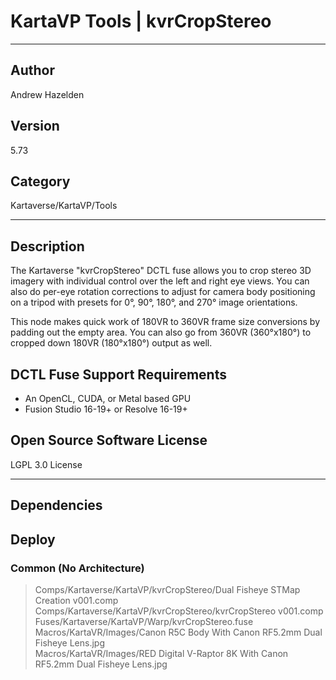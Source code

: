 # KartaVP Tools | kvrCropStereo
___

## Author
Andrew Hazelden

## Version
5.73

## Category
Kartaverse/KartaVP/Tools

___

## Description
<p>The Kartaverse "kvrCropStereo" DCTL fuse allows you to crop stereo 3D imagery with individual control over the left and right eye views. You can also do per-eye rotation corrections to adjust for camera body positioning on a tripod with presets for 0&deg;, 90&deg;, 180&deg;, and 270&deg; image orientations.</p>
	
<p>This node makes quick work of 180VR to 360VR frame size conversions by padding out the empty area. You can also go from 360VR (360&deg;x180&deg;) to cropped down 180VR (180&deg;x180&deg;) output as well.</p>

<h2>DCTL Fuse Support Requirements</h2>

<ul>
	<li>An OpenCL, CUDA, or Metal based GPU</li>
	<li>Fusion Studio 16-19+ or Resolve 16-19+</li>
</ul>

<h2>Open Source Software License</h2>
<p>LGPL 3.0 License</p>



___

## Dependencies

## Deploy

### Common (No Architecture)

> Comps/Kartaverse/KartaVP/kvrCropStereo/Dual Fisheye STMap Creation v001.comp  
> Comps/Kartaverse/KartaVP/kvrCropStereo/kvrCropStereo v001.comp  
> Fuses/Kartaverse/KartaVP/Warp/kvrCropStereo.fuse  
> Macros/KartaVR/Images/Canon R5C Body With Canon RF5.2mm Dual Fisheye Lens.jpg  
> Macros/KartaVR/Images/RED Digital V-Raptor 8K With Canon RF5.2mm Dual Fisheye Lens.jpg  
